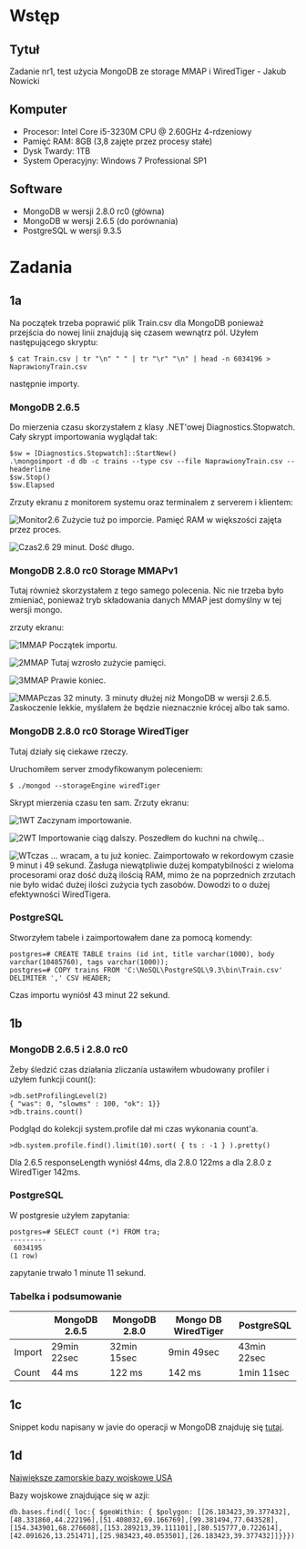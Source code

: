 # Wstęp 
## Tytuł
Zadanie nr1, test użycia MongoDB ze storage MMAP i WiredTiger - Jakub Nowicki
## Komputer
* Procesor: Intel Core i5-3230M CPU @ 2.60GHz 4-rdzeniowy
* Pamięć RAM: 8GB (3,8 zajęte przez procesy stałe)
* Dysk Twardy: 1TB
* System Operacyjny: Windows 7 Professional SP1

## Software
* MongoDB w wersji 2.8.0 rc0 (główna)
* MongoDB w wersji 2.6.5 (do porównania)
* PostgreSQL w wersji 9.3.5

# Zadania
## 1a
Na początek trzeba poprawić plik Train.csv dla MongoDB ponieważ przejścia do nowej linii znajdują się czasem wewnątrz pól. Użyłem następującego skryptu:

~~~
$ cat Train.csv | tr "\n" " " | tr "\r" "\n" | head -n 6034196 > NaprawionyTrain.csv
~~~

następnie importy.

### MongoDB 2.6.5

Do mierzenia czasu skorzystałem z klasy .NET'owej Diagnostics.Stopwatch. Cały skrypt importowania wyglądał tak:

~~~
$sw = [Diagnostics.Stopwatch]::StartNew()
.\mongoimport -d db -c trains --type csv --file NaprawionyTrain.csv --headerline
$sw.Stop()
$sw.Elapsed
~~~

Zrzuty ekranu z monitorem systemu oraz terminalem z serverem i klientem:

![Monitor2.6](screenshots/mongo2.6monitor.png)
Zużycie tuż po imporcie. Pamięć RAM w większości zajęta przez proces.

![Czas2.6](screenshots/mongo2.6czas.png )
29 minut. Dość długo.

### MongoDB 2.8.0 rc0 Storage MMAPv1

Tutaj również skorzystałem z tego samego polecenia. Nic nie trzeba było zmieniać, ponieważ tryb składowania danych MMAP jest domyślny w tej wersji mongo.

zrzuty ekranu:

![1MMAP](screenshots/1MMAP.png)
Początek importu.

![2MMAP](screenshots/2MMAP.png)
Tutaj wzrosło zużycie pamięci.

![3MMAP](screenshots/3MMAP.png)
Prawie koniec.

![MMAPczas](screenshots/MMAPczas.png)
32 minuty. 3 minuty dłużej niż MongoDB w wersji 2.6.5. Zaskoczenie lekkie, myślałem że będzie nieznacznie krócej albo tak samo.

### MongoDB 2.8.0 rc0 Storage WiredTiger

Tutaj działy się ciekawe rzeczy.

Uruchomiłem server zmodyfikowanym poleceniem:
~~~
$ ./mongod --storageEngine wiredTiger
~~~

Skrypt mierzenia czasu ten sam. Zrzuty ekranu:

![1WT](screenshots/1WT.png)
Zaczynam importowanie.

![2WT](screenshots/2WT.png)
Importowanie ciąg dalszy. Poszedłem do kuchni na chwilę...

![WTczas](screenshots/WTczas.png)
... wracam, a tu już koniec. Zaimportowało w rekordowym czasie 9 minut i 49 sekund. Zasługa niewątpliwie dużej kompatybilności z wieloma procesorami oraz dość dużą ilością RAM, mimo że na poprzednich zrzutach nie było widać dużej ilości zużycia tych zasobów. Dowodzi to o dużej efektywności WiredTigera.

### PostgreSQL

Stworzyłem tabele i zaimportowałem dane za pomocą komendy: 
~~~
postgres=# CREATE TABLE trains (id int, title varchar(1000), body varchar(10485760), tags varchar(1000));
postgres=# COPY trains FROM 'C:\NoSQL\PostgreSQL\9.3\bin\Train.csv' DELIMITER ',' CSV HEADER;
~~~

Czas importu wyniósł 43 minut 22 sekund.

## 1b

### MongoDB 2.6.5 i 2.8.0 rc0

Żeby śledzić czas działania zliczania ustawiłem wbudowany profiler i użyłem funkcji count():
~~~
>db.setProfilingLevel(2)
{ "was": 0, "slowms" : 100, "ok": 1}} 
>db.trains.count()
~~~
Podgląd do kolekcji system.profile dał mi czas wykonania count'a.

~~~
>db.system.profile.find().limit(10).sort( { ts : -1 } ).pretty()
~~~

Dla 2.6.5 responseLength wyniósł 44ms, dla 2.8.0 122ms a dla 2.8.0 z WiredTiger 142ms.

### PostgreSQL

W postgresie użyłem zapytania:

~~~
postgres=# SELECT count (*) FROM tra;
---------
 6034195
(1 row)
~~~

zapytanie trwało 1 minute 11 sekund.

### Tabelka i podsumowanie

|        | MongoDB 2.6.5 | MongoDB 2.8.0 | Mongo DB WiredTiger | PostgreSQL  |
|--------|---------------|---------------|---------------------|-------------|
| Import | 29min 22sec   | 32min 15sec   | 9min 49sec          | 43min 22sec |
| Count  | 44 ms         | 122 ms        | 142 ms              | 1min 11sec  |

## 1c

Snippet kodu napisany w javie do operacji w MongoDB znajduję się [tutaj](https://github.com/jnowicki/NoSQL-JN/blob/master/1c.java).

## 1d

[Największe zamorskie bazy wojskowe USA](maps/locMap.geojson)

Bazy wojskowe znajdujące się w azji:

~~~
db.bases.find({ loc:{ $geoWithin: { $polygon: [[26.183423,39.377432],[48.331860,44.222196],[51.408032,69.166769],[99.381494,77.043528],[154.343901,68.276608],[153.289213,39.111101],[80.515777,0.722614],[42.091626,13.251471],[25.983423,40.053501],[26.183423,39.377432]]}}})
~~~










